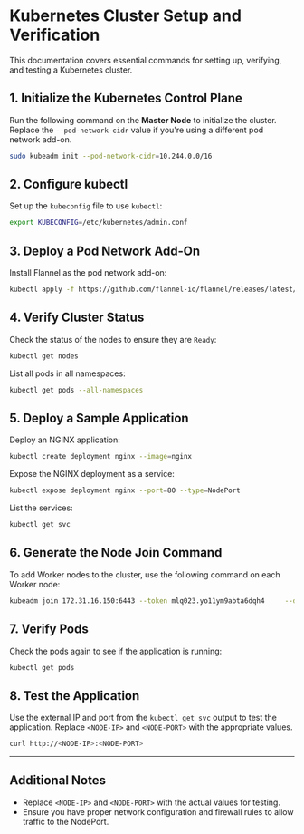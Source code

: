 # Kubernetes Cluster Setup and Verification

This documentation covers essential commands for setting up, verifying, and testing a Kubernetes cluster.

## 1. Initialize the Kubernetes Control Plane

Run the following command on the **Master Node** to initialize the cluster. Replace the `--pod-network-cidr` value if you're using a different pod network add-on.

```bash
sudo kubeadm init --pod-network-cidr=10.244.0.0/16
```

## 2. Configure kubectl

Set up the `kubeconfig` file to use `kubectl`:

```bash
export KUBECONFIG=/etc/kubernetes/admin.conf
```

## 3. Deploy a Pod Network Add-On

Install Flannel as the pod network add-on:

```bash
kubectl apply -f https://github.com/flannel-io/flannel/releases/latest/download/kube-flannel.yml
```

## 4. Verify Cluster Status

Check the status of the nodes to ensure they are `Ready`:

```bash
kubectl get nodes
```

List all pods in all namespaces:

```bash
kubectl get pods --all-namespaces
```

## 5. Deploy a Sample Application

Deploy an NGINX application:

```bash
kubectl create deployment nginx --image=nginx
```

Expose the NGINX deployment as a service:

```bash
kubectl expose deployment nginx --port=80 --type=NodePort
```

List the services:

```bash
kubectl get svc
```

## 6. Generate the Node Join Command

To add Worker nodes to the cluster, use the following command on each Worker node:

```bash
kubeadm join 172.31.16.150:6443 --token mlq023.yo11ym9abta6dqh4     --discovery-token-ca-cert-hash sha256:5908ca97579a4bf7c15f8ea55807e7d83282346af84e8935415d6d5c0db522d6
```

## 7. Verify Pods

Check the pods again to see if the application is running:

```bash
kubectl get pods
```

## 8. Test the Application

Use the external IP and port from the `kubectl get svc` output to test the application. Replace `<NODE-IP>` and `<NODE-PORT>` with the appropriate values.

```bash
curl http://<NODE-IP>:<NODE-PORT>
```
---

## Additional Notes

- Replace `<NODE-IP>` and `<NODE-PORT>` with the actual values for testing.
- Ensure you have proper network configuration and firewall rules to allow traffic to the NodePort.

